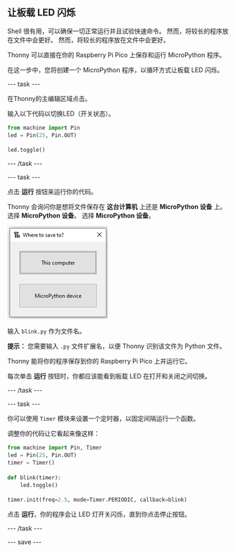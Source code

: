 ## 让板载 LED 闪烁

Shell 很有用，可以确保一切正常运行并且试验快速命令。 然而，将较长的程序放在文件中会更好。 然而，将较长的程序放在文件中会更好。

Thonny 可以直接在你的 Raspberry Pi Pico 上保存和运行 MicroPython 程序。

在这一步中，您将创建一个 MicroPython 程序，以循环方式让板载 LED 闪烁。

\--- task ---

在Thonny的主编辑区域点击。

输入以下代码以切换LED（开关状态）。

```python
from machine import Pin
led = Pin(25, Pin.OUT)

led.toggle()
```

\--- /task ---

\--- task ---

点击 **运行** 按钮来运行你的代码。

Thonny 会询问你是想将文件保存在 **这台计算机** 上还是 **MicroPython 设备** 上。 选择 **MicroPython 设备**。 选择 **MicroPython 设备**。

![将文件保存到 此计算机 或 MicroPython 设备](images/save-on-device.png)

输入 `blink.py` 作为文件名。

**提示：** 您需要输入 `.py` 文件扩展名，以便 Thonny 识别该文件为 Python 文件。

Thonny 能将你的程序保存到你的 Raspberry Pi Pico 上并运行它。

每次单击 **运行** 按钮时，你都应该能看到板载 LED 在打开和关闭之间切换。

\--- /task ---

\--- task ---

你可以使用 `Timer` 模块来设置一个定时器，以固定间隔运行一个函数。

调整你的代码让它看起来像这样：

```python
from machine import Pin, Timer
led = Pin(25, Pin.OUT)
timer = Timer()

def blink(timer):
    led.toggle()

timer.init(freq=2.5, mode=Timer.PERIODIC, callback=blink)
```

点击 **运行**，你的程序会让 LED 灯开关闪烁，直到你点击停止按钮。

\--- /task ---

\--- save ---
